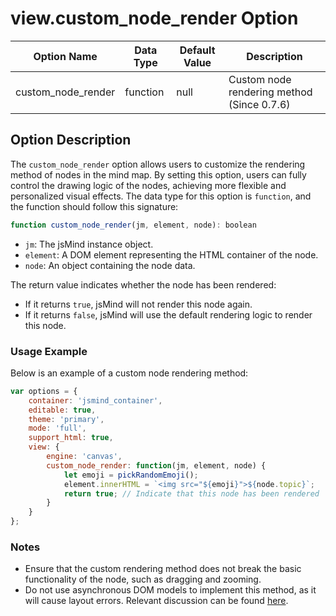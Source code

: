 # view.custom_node_render Option

| Option Name | Data Type | Default Value | Description |
| --- | --- | --- | --- |
| custom_node_render | function | null | Custom node rendering method (Since 0.7.6) |

## Option Description

The `custom_node_render` option allows users to customize the rendering method of nodes in the mind map. By setting this option, users can fully control the drawing logic of the nodes, achieving more flexible and personalized visual effects. The data type for this option is `function`, and the function should follow this signature:

```javascript
function custom_node_render(jm, element, node): boolean
```

- `jm`: The jsMind instance object.
- `element`: A DOM element representing the HTML container of the node.
- `node`: An object containing the node data.

The return value indicates whether the node has been rendered:
- If it returns `true`, jsMind will not render this node again.
- If it returns `false`, jsMind will use the default rendering logic to render this node.

### Usage Example

Below is an example of a custom node rendering method:

```javascript
var options = {
    container: 'jsmind_container',
    editable: true,
    theme: 'primary',
    mode: 'full',
    support_html: true,
    view: {
        engine: 'canvas',
        custom_node_render: function(jm, element, node) {
            let emoji = pickRandomEmoji();
            element.innerHTML = `<img src="${emoji}">${node.topic}`;
            return true; // Indicate that this node has been rendered
        }
    }
};
```

### Notes

- Ensure that the custom rendering method does not break the basic functionality of the node, such as dragging and zooming.
- Do not use asynchronous DOM models to implement this method, as it will cause layout errors. Relevant discussion can be found [here](https://github.com/hizzgdev/jsmind/discussions/607).
